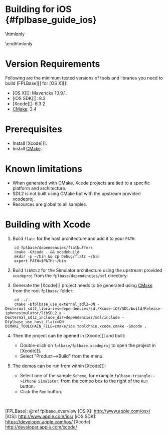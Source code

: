 Building for iOS    {#fplbase_guide_ios}
================

<!-- Include the JavaScript to template in iOS SDK specific code snippets. -->
\htmlonly
<script src="iossdkversions.js"></script>
\endhtmlonly

# Version Requirements

Following are the minimum tested versions of tools and libraries you
need to build [FPLBase][] for [OS X][]:

   * [OS X][]: Mavericks 10.9.1.
   * [iOS SDK][]: 8.3
   * [Xcode][]: 6.3.2
   * [CMake][]: 3.4

# Prerequisites

   * Install [Xcode][].
   * Install [CMake][].

# Known limitations

- When generated with CMake, Xcode projects are tied to a specific
  platform and architecture.
- SDL2 is not built using CMake but with the upstream provided
  xcodeproj.
- Resources are global to all samples.

# Building with Xcode

<!-- Templated from JSON parsing in JS. -->
<div id="ios-sdk-version-select"></div>

1. Build `flatc` for the host architecture and add it to your `PATH`:
~~~{.sh}
    cd fplbase/dependencies/flatbuffers
    cmake -GXcode . && xcodebuild
    mkdir -p ~/bin && cp Debug/flatc ~/bin
    export PATH=$PATH:~/bin
~~~

2. Build `libSDL2` for the Simulator architecture using the upstream
   provided `xcodeproj` from the `fplbase/dependencies/sdl` directory:

   <!--Templated from JSON in JS.-->
   <div id="build-sdl-iphonesimulator-code"></div>

3. Generate the [Xcode][] project needs to be generated using [CMake][] from the
   root `fplbase/` folder:
~~~{.sh}
    cd ../..
    cmake -Dfplbase_use_external_sdl2=ON -Dexternal_sdl2_libraries=dependencies/sdl/Xcode-iOS/SDL/build/Release-iphonesimulator/libSDL2.a -Dexternal_sdl2_include_dir=dependencies/sdl/include -Dfplbase_use_host_flatc=ON -DCMAKE_TOOLCHAIN_FILE=cmake/ios.toolchain.xcode.cmake -GXcode .
~~~

4. Then the project can be opened in [Xcode][] and built:

   * Double-click on `fplbase/fplbase.xcodeproj` to open the project in
     [Xcode][].
   * Select "Product-->Build" from the menu.

5. The demos can be run from within [Xcode][]:

   * Select one of the sample `Scheme`, for example
     `fplbase-triangle-->iPhone Simulator`, from the combo box to the right of
     the `Run` button.
   * Click the `Run` button.

<br>

  [CMake]: http://www.cmake.org
  [FPLBase]: @ref fplbase_overview
  [OS X]: http://www.apple.com/osx/
  [iOS]: http://www.apple.com/ios/
  [iOS SDK]: https://developer.apple.com/ios/
  [Xcode]: http://developer.apple.com/xcode/
